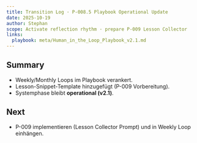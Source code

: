 ```yaml
---
title: Transition Log · P-008.5 Playbook Operational Update
date: 2025-10-19
author: Stephan
scope: Activate reflection rhythm · prepare P-009 Lesson Collector
links:
  playbook: meta/Human_in_the_Loop_Playbook_v2.1.md
---
```


## Summary
- Weekly/Monthly Loops im Playbook verankert.
- Lesson-Snippet-Template hinzugefügt (P-009 Vorbereitung).
- Systemphase bleibt **operational (v2.1)**.

## Next
- P-009 implementieren (Lesson Collector Prompt) und in Weekly Loop einhängen.
